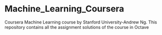 # Machine_Learning_Coursera
Coursera Machine Learning course by Stanford University-Andrew Ng.
This repository contains all the assignment solutions of the course in Octave
